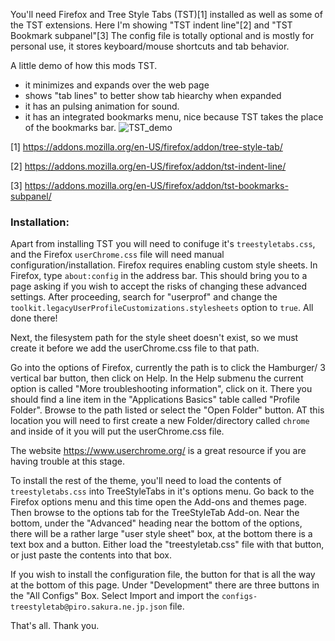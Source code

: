 You'll need Firefox and Tree Style Tabs (TST)[1] installed as well as some of the TST extensions. Here I'm showing "TST indent line"[2] and "TST Bookmark subpanel"[3]
The config file is totally optional and is mostly for personal use, it stores keyboard/mouse shortcuts and tab behavior. 

A little demo of how this mods TST.

*  it minimizes and expands over the web page
*  shows "tab lines" to better show tab hiearchy when expanded 
*  it has an pulsing animation for sound.
*  it has an integrated bookmarks menu, nice because TST takes the place of the bookmarks bar.
![TST_demo](https://github.com/jessebeard/firefox_settings/assets/61173820/d4c457d4-c657-439e-be7e-424a84f6f516)


[1] https://addons.mozilla.org/en-US/firefox/addon/tree-style-tab/ 

[2] https://addons.mozilla.org/en-US/firefox/addon/tst-indent-line/

[3] https://addons.mozilla.org/en-US/firefox/addon/tst-bookmarks-subpanel/


### Installation:

Apart from installing TST you will need to conifuge it's `treestyletabs.css`, and the Firefox `userChrome.css` file will need manual configuration/installation. 
Firefox requires enabling custom style sheets.
In Firefox,  type `about:config` in the address bar. This should bring you to a page asking if you wish to accept the risks of changing these advanced settings. After proceeding,  search for "userprof" and change the `toolkit.legacyUserProfileCustomizations.stylesheets` option to `true`. All done there!

Next, the filesystem path for the style sheet doesn't exist, so we must create it before we add the userChrome.css file to that path. 

Go into the options of Firefox, currently the path is to click the Hamburger/ 3 vertical bar button, then click on Help. In the Help submenu the current option is called "More troubleshooting information", click on it. There you should find a line item in the "Applications Basics" table called "Profile Folder". Browse to the path listed or select the "Open Folder" button. AT this location you will need to first create a new Folder/directory called `chrome` and inside of it you will put the userChrome.css file.  


The website https://www.userchrome.org/ is a great resource if you are having trouble at this stage. 

To install the rest of the theme, you'll need to load the contents of `treestyletabs.css` into TreeStyleTabs in it's options menu.
Go back to the Firefox options menu and this time open the Add-ons and themes page. Then browse to the options tab for the TreeStyleTab Add-on. Near the bottom, under the "Advanced" heading near the bottom of the options, there will be a rather large "user style sheet" box, at the bottom there is a text box and a button. Either load the "treestyletab.css" file with that button, or just paste the contents into that box. 

If you wish to install the configuration file, the button for that is all the way at the bottom of this page. Under "Development"  there are three buttons in the "All Configs" Box. Select Import and import the `configs-treestyletab@piro.sakura.ne.jp.json` file. 

That's all. Thank you.

